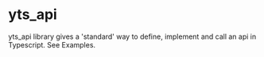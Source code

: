 # yts_api
yts_api library gives a 'standard' way to define, implement and call an api in Typescript. See Examples.
